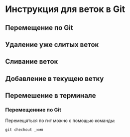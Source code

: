 # Инструкция для веток в Git 

## Перемещение по Git

## Удаление уже слитых веток

## Сливание веток

## Добавление в текущею ветку

## Перемешение в терминале

### Перемещенние по Git

Перемещяться по гит можно с помощью команды:

    git chechout _имя
    